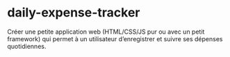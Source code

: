 # daily-expense-tracker
Créer une petite application web (HTML/CSS/JS pur ou avec un petit framework) qui permet à un utilisateur d’enregistrer et suivre ses dépenses quotidiennes.
